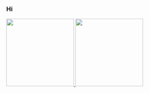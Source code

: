 ### Hi 

<div display="block">
  <a href="https://github.com/arthurlsb">
  <img height="180em" src="https://github-readme-stats.vercel.app/api?username=arthurlsb&show_icons=true&theme=tokyonight&include_all_commits=true&count_private=true"/>
  <img height="180em" src="https://github-readme-stats.vercel.app/api/top-langs/?username=arthurlsb&layout=compact&langs_count=7&theme=tokyonight"/>
</div>

